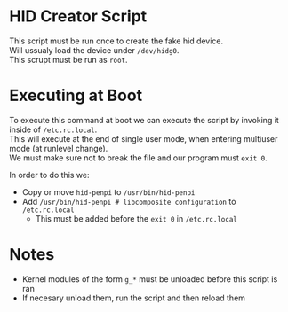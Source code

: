 # HID Creator Script

This script must be run once to create the fake hid device.   
Will ussualy load the device under `/dev/hidg0`.   
This scrupt must be run as `root`. 

# Executing at Boot
To execute this command at boot we can execute the script by invoking it inside of `/etc.rc.local`.   
This will execute at the end of single user mode, when entering multiuser mode (at runlevel change).   
We must make sure not to break the file and our program must `exit 0`.   


In order to do this we:
   - Copy or move `hid-penpi` to `/usr/bin/hid-penpi`
   - Add `/usr/bin/hid-penpi # libcomposite configuration` to `/etc.rc.local`
      - This must be added before the `exit 0` in `/etc.rc.local`


# Notes
   - Kernel modules of the form `g_*` must be unloaded before this script is ran
   - If necesary unload them, run the script and then reload them

